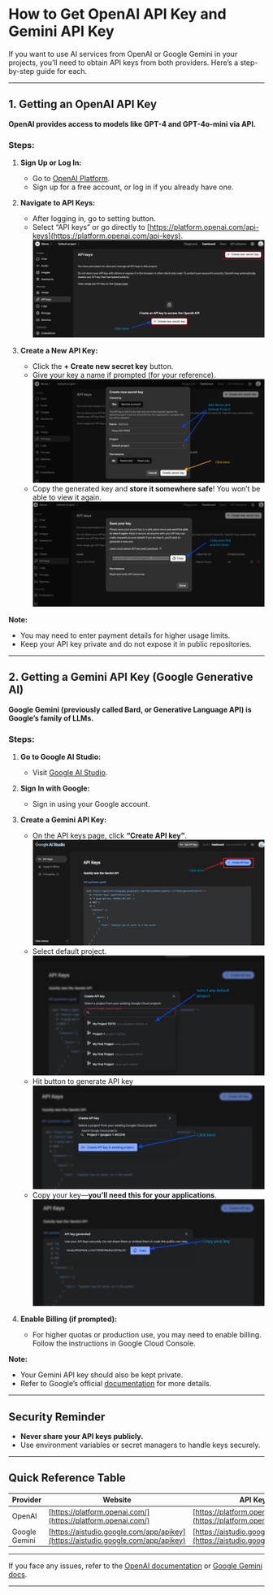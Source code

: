 # How to Get OpenAI API Key and Gemini API Key

If you want to use AI services from OpenAI or Google Gemini in your projects, you’ll need to obtain API keys from both providers. Here’s a step-by-step guide for each.

---

## 1. Getting an OpenAI API Key

**OpenAI provides access to models like GPT-4 and GPT-4o-mini via API.**

### Steps:

1. **Sign Up or Log In:**

   * Go to [OpenAI Platform](https://platform.openai.com/).
   * Sign up for a free account, or log in if you already have one.

2. **Navigate to API Keys:**

   * After logging in, go to setting button.
   * Select “API keys” or go directly to [https://platform.openai.com/api-keys](https://platform.openai.com/api-keys).
   ![OpenAI API Keys Page](static/step_1_create_key.png "OpenAI API Keys Page") 
3. **Create a New API Key:**

   * Click the **+ Create new secret key** button.
   * Give your key a name if prompted (for your reference).
   ![OpenAI API Keys Page](static/step_2_add_fields.png "OpenAI API Keys Page")
   * Copy the generated key and **store it somewhere safe**! You won’t be able to view it again.
   ![OpenAI API Keys Page](static/step_3_copy_key.png "OpenAI API Keys Page")


**Note:**

* You may need to enter payment details for higher usage limits.
* Keep your API key private and do not expose it in public repositories.

---

## 2. Getting a Gemini API Key (Google Generative AI)

**Google Gemini (previously called Bard, or Generative Language API) is Google’s family of LLMs.**

### Steps:

1. **Go to Google AI Studio:**

   * Visit [Google AI Studio](https://aistudio.google.com/app/apikey).

2. **Sign In with Google:**

   * Sign in using your Google account.

3. **Create a Gemini API Key:**

   * On the API keys page, click **“Create API key”**.
   ![OpenAI API Keys Page](static/step_1_gemini_create_key.png "OpenAI API Keys Page")
   * Select default project.
   ![OpenAI API Keys Page](static/Step_2_gemini_default_project.png "OpenAI API Keys Page")
   * Hit button to generate API key
   ![OpenAI API Keys Page](static/step_3_gemini_hit_done.png "OpenAI API Keys Page")
   * Copy your key—**you’ll need this for your applications**.
   ![OpenAI API Keys Page](static/step_4_gemini_copy_key.png "OpenAI API Keys Page")

4. **Enable Billing (if prompted):**

   * For higher quotas or production use, you may need to enable billing. Follow the instructions in Google Cloud Console.

**Note:**

* Your Gemini API key should also be kept private.
* Refer to Google’s official [documentation](https://ai.google.dev/gemini-api/docs/quickstart) for more details.

---

## Security Reminder

* **Never share your API keys publicly.**
* Use environment variables or secret managers to handle keys securely.

---

## Quick Reference Table

| Provider      | Website                                                                          | API Key Link                                                                     |
| ------------- | -------------------------------------------------------------------------------- | -------------------------------------------------------------------------------- |
| OpenAI        | [https://platform.openai.com/](https://platform.openai.com/)                     | [https://platform.openai.com/api-keys](https://platform.openai.com/api-keys)     |
| Google Gemini | [https://aistudio.google.com/app/apikey](https://aistudio.google.com/app/apikey) | [https://aistudio.google.com/app/apikey](https://aistudio.google.com/app/apikey) |

---

If you face any issues, refer to the [OpenAI documentation](https://platform.openai.com/docs/) or [Google Gemini docs](https://ai.google.dev/gemini-api/docs/quickstart).

---